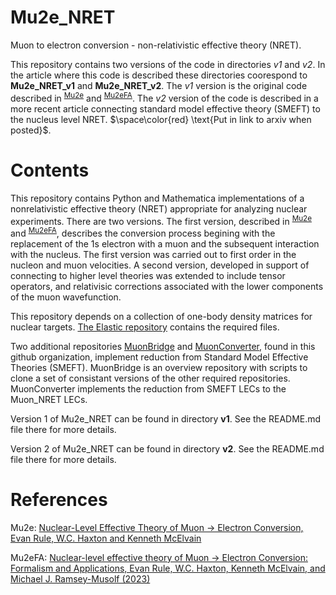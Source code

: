 # Mu2e_NRET
Muon to electron conversion -  non-relativistic effective theory (NRET).

This repository contains two versions of the code in directories *v1* and *v2*.  In the article where this code is described these directories coorespond to **Mu2e_NRET_v1** and **Mu2e_NRET_v2**.   The *v1* version is the original code described in <sup>[Mu2e]</sup> and <sup>[Mu2eFA]</sup>.  The *v2* version of the code is described in a more recent article connecting standard model effective theory (SMEFT) to the nucleus level NRET.
$\space\color{red} \text{Put in link to arxiv when posted}$.

# Contents
This repository contains Python and Mathematica implementations of a nonrelativistic effective theory
(NRET) appropriate for analyzing nuclear experiments.   There are two versions.   The first version,
described in <sup>[Mu2e]</sup> and <sup>[Mu2eFA]</sup>, describes the conversion process begining with the
replacement of the 1s electron with a muon and the subsequent interaction with the nucleus.   The first version
was carried out to first order in the nucleon and muon velocities.   A second version, developed in support of
connecting to higher level theories was extended to include tensor operators, and relativisic corrections associated
with the lower components of the muon wavefunction.   

This repository depends on a collection of one-body density matrices for nuclear targets.    [The Elastic repository](https://github.com/Berkeley-Electroweak-Physics/Elastic) 
contains the required files.

Two additional repositories [MuonBridge](git@github.com:Berkeley-Electroweak-Physics/MuonBridge) and [MuonConverter](), found in this github organization,
implement reduction from Standard Model Effective Theories (SMEFT).    MuonBridge is an overview repository with scripts to
clone a set of consistant versions of the other required repositories.    MuonConverter implements the reduction from SMEFT LECs to
the Muon_NRET LECs.

Version 1 of Mu2e_NRET can be found in directory **v1**.   See the README.md file there for more details.

Version 2 of Mu2e_NRET can be found in directory **v2**.   See the README.md file there for more details.

# References  

[Mu2e]: https://doi.org/10.1103/PhysRevLett.130.131901 "Nuclear-Level Effective Theory of Muon -> Electron Conversion, Evan Rule, W.C. Haxton and Kenneth McElvain (2023)" 
Mu2e: [Nuclear-Level Effective Theory of Muon -> Electron Conversion, Evan Rule, W.C. Haxton and Kenneth McElvain](https://doi.org/10.1103/PhysRevLett.130.131901)

[Mu2eFA]: https://doi.org/10.1103/PhysRevC.107.035504 "Nuclear-level effective theory of Muon -> Electron Conversion: Formalism and Applications, Evan Rule, W.C. Haxton, Kenneth McElvain, and Michael J. Ramsey-Musolf (2023)" 
Mu2eFA: [Nuclear-level effective theory of Muon -> Electron Conversion: Formalism and Applications, Evan Rule, W.C. Haxton, Kenneth McElvain, and Michael J. Ramsey-Musolf (2023)](https://doi.org/10.1103/PhysRevC.107.035504)
